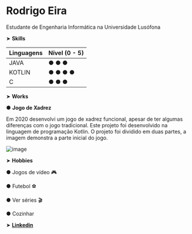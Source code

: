 # Rodrigo Eira

Estudante de Engenharia Informática na Universidade Lusófona



➤ **Skills**

|Linguagens |Nível (0 - 5)|
|-----------|-----|
|JAVA|● ● ● |
|KOTLIN|● ● ● ● |
|C|● ● ● |



➤ **Works**

● **Jogo de Xadrez**

Em 2020 desenvolvi um jogo de xadrez funcional, apesar de ter algumas diferenças com o jogo tradicional. Este projeto foi desenvolvido na linguagem de programação Kotlin.
O projeto foi dividido em duas partes, a imagem demonstra a parte inicial do jogo.

![image](https://user-images.githubusercontent.com/77054565/113521600-63610a80-9592-11eb-8b40-5628938b1fa2.png)


➤ **Hobbies**

● Jogos de vídeo 🎮

● Futebol ⚽

● Ver séries 🎬

● Cozinhar


➤ **[Linkedin](https://www.linkedin.com/in/rodrigo-eira-7542811b3/)**





